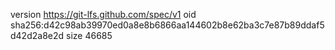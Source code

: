 version https://git-lfs.github.com/spec/v1
oid sha256:d42c98ab39970ed0a8e8b6866aa144602b8e62ba3c7e87b89ddaf5d42d2a8e2d
size 46685
